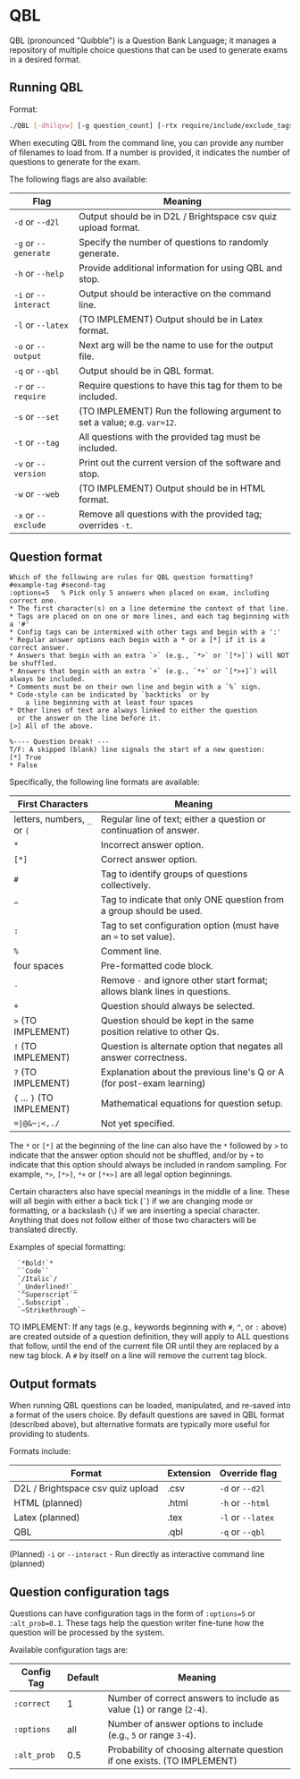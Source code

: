 # QBL

QBL (pronounced "Quibble") is a Question Bank Language; it manages a repository of multiple
choice questions that can be used to generate exams in a desired format.

## Running QBL

Format:
```bash
./QBL [-dhilqvw] [-g question_count] [-rtx require/include/exclude_tags] [-o outfile] [question_file ...]
```

When executing QBL from the command line, you can provide any number of filenames to load
from.  If a number is provided, it indicates the number of questions to generate for the
exam.

The following flags are also available:

| Flag                 | Meaning                                                       |
| -------------------- | ------------------------------------------------------------- |
| `-d` or `--d2l`      | Output should be in D2L / Brightspace csv quiz upload format. |
| `-g` or `--generate` | Specify the number of questions to randomly generate.         |
| `-h` or `--help`     | Provide additional information for using QBL and stop.        |
| `-i` or `--interact` | Output should be interactive on the command line.             |
| `-l` or `--latex`    | (TO IMPLEMENT) Output should be in Latex format.                             |
| `-o` or `--output`   | Next arg will be the name to use for the output file.         |
| `-q` or `--qbl`      | Output should be in QBL format.                               |
| `-r` or `--require`  | Require questions to have this tag for them to be included.   |
| `-s` or `--set`      | (TO IMPLEMENT) Run the following argument to set a value; e.g. `var=12`. |
| `-t` or `--tag`      | All questions with the provided tag must be included.         |
| `-v` or `--version`  | Print out the current version of the software and stop.       |
| `-w` or `--web`      | (TO IMPLEMENT) Output should be in HTML format.                              |
| `-x` or `--exclude`  | Remove all questions with the provided tag; overrides `-t`.   |

## Question format

```
Which of the following are rules for QBL question formatting?
#example-tag #second-tag
:options=5   % Pick only 5 answers when placed on exam, including correct one.
* The first character(s) on a line determine the context of that line.
* Tags are placed on on one or more lines, and each tag beginning with a '#'
* Config tags can be intermixed with other tags and begin with a ':'
* Regular answer options each begin with a * or a [*] if it is a correct answer.
* Answers that begin with an extra `>` (e.g., `*>` or `[*>]`) will NOT be shuffled.
* Answers that begin with an extra `+` (e.g., `*+` or `[*>+]`) will always be included.
* Comments must be on their own line and begin with a `%` sign.
* Code-style can be indicated by `backticks` or by
    a line beginning with at least four spaces
* Other lines of text are always linked to either the question
  or the answer on the line before it.
[>] All of the above.

%---- Question break! --- 
T/F: A skipped (blank) line signals the start of a new question:
[*] True
* False
```

Specifically, the following line formats are available:

| First Characters   | Meaning                                                                      |
| ------------------ | ---------------------------------------------------------------------------- |
| letters, numbers, `_` or `(` | Regular line of text; either a question or continuation of answer. |
| `*`                | Incorrect answer option.                                                     |
| `[*]`              | Correct answer option.                                                       |
| `#`                | Tag to identify groups of questions collectively.                            |
| `^`                | Tag to indicate that only ONE question from a group should be used.          |
| `:`                | Tag to set configuration option (must have an `=` to set value).             |
| `% `               | Comment line.                                                                |
| four spaces        | Pre-formatted code block.                                                    |
| `-`                | Remove `-` and ignore other start format; allows blank lines in questions.   |
| `+`                | Question should always be selected.                                          |
| `>` (TO IMPLEMENT) | Question should be kept in the same position relative to other Qs.           |
| `!` (TO IMPLEMENT) | Question is alternate option that negates all answer correctness.            |
| `?` (TO IMPLEMENT) | Explanation about the previous line's Q or A (for post-exam learning)        |
| `{` ... `}` (TO IMPLEMENT) | Mathematical equations for question setup.                           |
| `=\|@&~;<,./`      | Not yet specified.                                                           |

The `*` or `[*]` at the beginning of the line can also have the `*` followed by
`>` to indicate that the answer option should not be shuffled, and/or by `+` to
indicate that this option should always be included in random sampling.
For example, `*>`, `[*>]`, `*+` or `[*+>]` are all legal option beginnings.

Certain characters also have special meanings in the middle of a line.
These will all begin with either a back tick (`` ` ``) if we are changing mode or
formatting, or a backslash (`` \ ``) if we are inserting a special character.
Anything that does not follow either of those two characters will be translated
directly.

Examples of special formatting:

```
  `*Bold!`*
  ``Code``
  `/Italic`/
  `_Underlined!`_
  `^Superscript`^
  `.Subscript`.
  `~Strikethrough`~
```

TO IMPLEMENT: If any tags (e.g., keywords beginning with `#`, `^`, or `:` above) are created
outside of a question definition, they will apply to ALL questions that follow,
until the end of the current file OR until they are replaced by a new tag
block.  A `#` by itself on a line will remove the current tag block.

## Output formats

When running QBL questions can be loaded, manipulated, and re-saved into a format of the users
choice.  By default questions are saved in QBL format (described above), but alternative
formats are typically more useful for providing to students.

Formats include:

| Format                            | Extension | Override flag      |
| --------------------------------- | --------- | ------------------ |
| D2L / Brightspace csv quiz upload | .csv      |  `-d` or `--d2l`   |
| HTML (planned)                    | .html     |  `-h` or `--html`  |
| Latex (planned)                   | .tex      |  `-l` or `--latex` |
| QBL                               | .qbl      |  `-q` or `--qbl`   |


(Planned) `-i` or `--interact` - Run directly as interactive command line (planned)

## Question configuration tags

Questions can have configuration tags in the form of `:options=5` or `:alt_prob=0.1`.
These tags help the question writer fine-tune how the question will be processed by
the system.

Available configuration tags are:

| Config Tag  | Default | Meaning                                                                  |
| ----------- | ------- | ------------------------------------------------------------------------ |
| `:correct`  | 1       | Number of correct answers to include as value (`1`) or range (`2-4`).    |
| `:options`  | all     | Number of answer options to include (e.g., `5` or range `3-4`).          |
| `:alt_prob` | 0.5     | Probability of choosing alternate question if one exists. (TO IMPLEMENT) |
